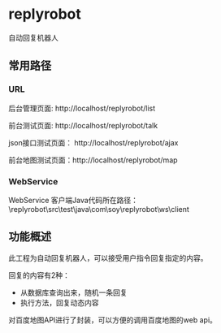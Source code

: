 # replyrobot
自动回复机器人

## 常用路径

### URL
后台管理页面: http://localhost/replyrobot/list

前台测试页面: http://localhost/replyrobot/talk

json接口测试页面： http://localhost/replyrobot/ajax

前台地图测试页面：http://localhost/replyrobot/map

### WebService
WebService 客户端Java代码所在路径：\replyrobot\src\test\java\com\soy\replyrobot\ws\client

## 功能概述
此工程为自动回复机器人，可以接受用户指令回复指定的内容。

回复的内容有2种：

* 从数据库查询出来，随机一条回复
* 执行方法，回复动态内容

对百度地图API进行了封装，可以方便的调用百度地图的web api。



